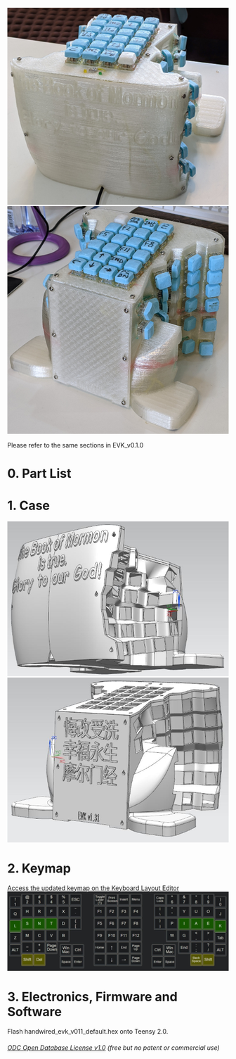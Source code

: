 ![](Keyboard0.jpg) 
![](Keyboard1.jpg)  
  
Please refer to the same sections in EVK_v0.1.0
# 0. Part List  

# 1. Case     
![](Case0.jpg)
![](Case1.jpg)

# 2. Keymap 
[Access the updated keymap on the Keyboard Layout Editor](http://www.keyboard-layout-editor.com/#/gists/2fc38dca845ec5f253bac7c052df82da) 
![](KeyMapLayer0.JPG)

# 3. Electronics, Firmware and Software    
Flash handwired_evk_v011_default.hex onto Teensy 2.0.  



###### [ODC Open Database License v1.0](https://choosealicense.com/appendix/)  (free but no patent or commercial use)
